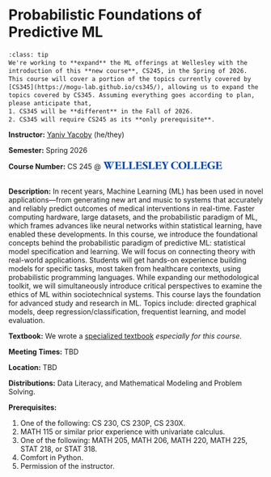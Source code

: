 # Probabilistic Foundations of Predictive ML

```{admonition} Notice!
:class: tip
We're working to **expand** the ML offerings at Wellesley with the introduction of this **new course**, CS245, in the Spring of 2026. This course will cover a portion of the topics currently covered by [CS345](https://mogu-lab.github.io/cs345/), allowing us to expand the topics covered by CS345. Assuming everything goes according to plan, please anticipate that,
1. CS345 will be **different** in the Fall of 2026.
2. CS345 will require CS245 as its **only prerequisite**.
```


**Instructor:** [Yaniv Yacoby](https://yanivyacoby.github.io/) (he/they)

**Semester:** Spring 2026

**Course Number:** CS 245 @ <img alt="Wellesley College" class="only-light" style="display: inline;" height=15 src="img/wc-name-logo-blue.png" /><img alt="Wellesley College" class="only-dark" style="display: inline;" height=15 src="img/wc-name-logo-white.png" />

**Description:** In recent years, Machine Learning (ML) has been used in novel applications—from generating new art and music to systems that accurately and reliably predict outcomes of medical interventions in real-time. Faster computing hardware, large datasets, and the probabilistic paradigm of ML, which frames advances like neural networks within statistical learning, have enabled these developments. In this course, we introduce the foundational concepts behind the probabilistic paradigm of predictive ML: statistical model specification and learning. We will focus on connecting theory with real-world applications. Students will get hands-on experience building models for specific tasks, most taken from healthcare contexts, using probabilistic programming languages. While expanding our methodological toolkit, we will simultaneously introduce critical perspectives to examine the ethics of ML within sociotechnical systems. This course lays the foundation for advanced study and research in ML. Topics include: directed graphical models, deep regression/classification, frequentist learning, and model evaluation.

**Textbook:** We wrote a [specialized textbook](https://mogu-lab.github.io/probabilistic-foundations-of-ml/) *especially for this course*.

**Meeting Times:** TBD

**Location:** TBD

**Distributions:** Data Literacy, and Mathematical Modeling and Problem Solving.

**Prerequisites:**
1. One of the following: CS 230, CS 230P, CS 230X.
2. MATH 115 or similar prior experience with univariate calculus.
3. One of the following: MATH 205, MATH 206, MATH 220, MATH 225, STAT 218, or STAT 318.
4. Comfort in Python.
5. Permission of the instructor.

